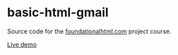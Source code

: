 # basic-html-gmail
Source code for the [foundationalhtml.com](http://foundationalhtml.com) project course.

[Live demo](https://basic-html-gmail.glitch.me/)
